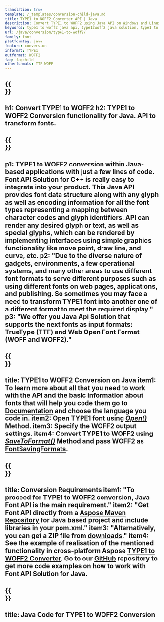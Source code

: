 ```yaml
---
translation: true
template: /_templates/conversion-child-java.md
title: TYPE1 to WOFF2 Converter API | Java 
description: Convert TYPE1 to WOFF2 using Java API on Windows and Linux. Integrate this native TYPE1 to WOFF2 font conversion functionality into your own solution.
keywords: type1 to woff2 java api, type12woff2 java solution, type1 to woff2 java
url: /java/conversion/type1-to-woff2/
family: font
platformtag: java
feature: conversion
informat: TYPE1
outformat: WOFF2
faq: faqchild
otherformats: TTF WOFF
---
```


{{<section banner>}}
---
h1: Convert TYPE1 to WOFF2
h2: TYPE1 to WOFF2 Conversion functionality for Java. API to transform fonts.
---

{{<section overview>}}
---
p1: TYPE1 to WOFF2 conversion within Java-based applications with just a few lines of code. Font API Solution for С++ is really easy to integrate into your product.  This Java API provides font data structure along with any glyph as well as encoding information for all the font types representing a mapping between character codes and glyph identifiers. API can render any desired glyph or text, as well as special glyphs, which can be rendered by implementing interfaces using simple graphics functionality like move point, draw line, and curve, etc.
p2: "Due to the diverse nature of gadgets, environments, a few operational systems, and many other areas to use different font formats to serve different purposes such as using different fonts on web pages, applications, and publishing. So sometimes you may face a need to transform TYPE1 font into another one of a different format to meet the required display."
p3: "We offer you Java Api Solution that supports the next fonts as input formats: TrueType (TTF) and Web Open Font Format (WOFF and WOFF2)."
---

{{<section feature1>}}
---
title: TYPE1 to WOFF2 Conversion on Java
item1: To learn more about all that you need to work with the API and the basic information about fonts that will help you code them go to  [Documentation](https://docs.aspose.com/font/) and choose the language you code in.
item2: Open TYPE1 font using [*Open()*](https://reference.aspose.com/font/java/com.aspose.font/Font#open-com.aspose.font.FontDefinition-) Method.
item3: Specify the WOFF2 output settings.
item4: Convert TYPE1 to WOFF2 using [*SaveToFormat()*](https://reference.aspose.com/font/java/com.aspose.font/Font#saveToFormat-java.io.OutputStream-com.aspose.font.FontSavingFormats-) Method and pass WOFF2 as [FontSavingFormats](https://reference.aspose.com/font/java/com.aspose.font/FontSavingFormats).
---

{{<section feature2>}}
---
title: Conversion Requirements
item1: "To proceed for TYPE1 to WOFF2 conversion, Java Font API is the main requirement."
item2: "Get Font API directly from a [Aspose Maven Repository](https://repository.aspose.com/font/) for Java based project and include libraries in your pom.xml."
item3: "Alternatively, you can get a ZIP file from [downloads](https://releases.aspose.com/font/java/)."
item4: See the example of realisation of the mentioned functionality in cross-platform Aspose [TYPE1 to WOFF2 Converter](https://products.aspose.app/font/conversion/type1-to-woff2). Go to our [GitHub](https://github.com/aspose-font/Aspose.Font-Documentation/tree/master/java-examples) repository to get more code examples on how to work with Font API Solution for Java.
---

{{<section codeexample>}}
---
title: Java Code for TYPE1 to WOFF2 Conversion
---
